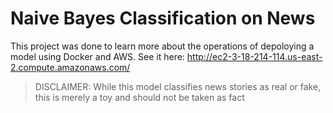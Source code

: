 # Naive Bayes Classification on News
This project was done to learn more about the operations of depoloying a model using Docker and AWS. 
See it here: http://ec2-3-18-214-114.us-east-2.compute.amazonaws.com/
> DISCLAIMER: While this model classifies news stories as real or fake, this is merely a toy and should not be taken as fact
